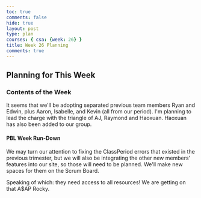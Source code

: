 ```yaml
---
toc: true
comments: false
hide: true
layout: post
type: plan
courses: { csa: {week: 26} }
title: Week 26 Planning
comments: true
---
```


## Planning for This Week

### Contents of the Week

It seems that we'll be adopting separated previous team members Ryan and Edwin, plus Aaron, Isabelle, and Kevin (all from our period). I'm planning to lead the charge with the triangle of AJ, Raymond and Haoxuan. Haoxuan has also been added to our group.

#### PBL Week Run-Down

We may turn our attention to fixing the ClassPeriod errors that existed in the previous trimester, but we will also be integrating the other new members' features into our site, so those will need to be planned. We'll make new spaces for them on the Scrum Board.

Speaking of which: they need access to all resources! We are getting on that A$AP Rocky.